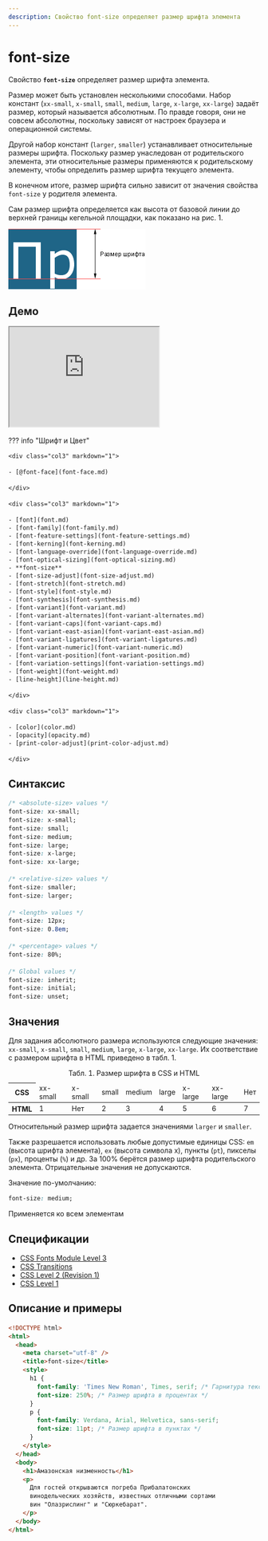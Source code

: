 ```yaml
---
description: Свойство font-size определяет размер шрифта элемента
---
```


# font-size

Свойство **`font-size`** определяет размер шрифта элемента.

Размер может быть установлен несколькими способами. Набор констант (`xx-small`, `x-small`, `small`, `medium`, `large`, `x-large`, `xx-large`) задаёт размер, который называется абсолютным. По правде говоря, они не совсем абсолютны, поскольку зависят от настроек браузера и операционной системы.

Другой набор констант (`larger`, `smaller`) устанавливает относительные размеры шрифта. Поскольку размер унаследован от родительского элемента, эти относительные размеры применяются к родительскому элементу, чтобы определить размер шрифта текущего элемента.

В конечном итоге, размер шрифта сильно зависит от значения свойства `font-size` у родителя элемента.

Сам размер шрифта определяется как высота от базовой линии до верхней границы кегельной площадки, как показано на рис. 1.

![Рис. 1. Размер шрифта](css_font-size_1.png)

## Демо

<iframe class="interactive is-default-height" height="200" src="https://interactive-examples.mdn.mozilla.net/pages/css/font-size.html" title="MDN Web Docs Interactive Example" loading="lazy" data-readystate="complete"></iframe>

??? info "Шрифт и Цвет"

    <div class="col3" markdown="1">

    - [@font-face](font-face.md)

    </div>

    <div class="col3" markdown="1">

    - [font](font.md)
    - [font-family](font-family.md)
    - [font-feature-settings](font-feature-settings.md)
    - [font-kerning](font-kerning.md)
    - [font-language-override](font-language-override.md)
    - [font-optical-sizing](font-optical-sizing.md)
    - **font-size**
    - [font-size-adjust](font-size-adjust.md)
    - [font-stretch](font-stretch.md)
    - [font-style](font-style.md)
    - [font-synthesis](font-synthesis.md)
    - [font-variant](font-variant.md)
    - [font-variant-alternates](font-variant-alternates.md)
    - [font-variant-caps](font-variant-caps.md)
    - [font-variant-east-asian](font-variant-east-asian.md)
    - [font-variant-ligatures](font-variant-ligatures.md)
    - [font-variant-numeric](font-variant-numeric.md)
    - [font-variant-position](font-variant-position.md)
    - [font-variation-settings](font-variation-settings.md)
    - [font-weight](font-weight.md)
    - [line-height](line-height.md)

    </div>

    <div class="col3" markdown="1">

    - [color](color.md)
    - [opacity](opacity.md)
    - [print-color-adjust](print-color-adjust.md)

    </div>

## Синтаксис

```css
/* <absolute-size> values */
font-size: xx-small;
font-size: x-small;
font-size: small;
font-size: medium;
font-size: large;
font-size: x-large;
font-size: xx-large;

/* <relative-size> values */
font-size: smaller;
font-size: larger;

/* <length> values */
font-size: 12px;
font-size: 0.8em;

/* <percentage> values */
font-size: 80%;

/* Global values */
font-size: inherit;
font-size: initial;
font-size: unset;
```

## Значения

Для задания абсолютного размера используются следующие значения: `xx-small`, `x-small`, `small`, `medium`, `large`, `x-large`, `xx-large`. Их соответствие с размером шрифта в HTML приведено в табл. 1.

<table>
<caption>Табл. 1. Размер шрифта в CSS и HTML</caption>
<thead>
<tr><th>CSS</th><td>xx-small</td><td>x-small</td><td>small</td><td>medium</td><td>large</td><td>x-large</td><td>xx-large</td><td>Нет</td></tr>
</thead>
<tbody>
<tr><th>HTML</th><td>1</td><td>Нет</td><td>2</td><td>3</td><td>4</td><td>5</td><td>6</td><td>7</td>
</tr>
</tbody>
</table>

Относительный размер шрифта задается значениями `larger` и `smaller`.

Также разрешается использовать любые допустимые единицы CSS: `em` (высота шрифта элемента), `ex` (высота символа х), пункты (`pt`), пикселы (`px`), проценты (`%`) и др. За 100% берётся размер шрифта родительского элемента. Отрицательные значения не допускаются.

Значение по-умолчанию:

```css
font-size: medium;
```

Применяется ко всем элементам

## Спецификации

- [CSS Fonts Module Level 3](http://dev.w3.org/csswg/css3-fonts/#font-size-prop)
- [CSS Transitions](http://dev.w3.org/csswg/css-transitions/#animatable-css)
- [CSS Level 2 (Revision 1)](http://www.w3.org/TR/CSS2/fonts.html#propdef-font-size)
- [CSS Level 1](http://www.w3.org/TR/CSS1/#font-size)

## Описание и примеры

```html
<!DOCTYPE html>
<html>
  <head>
    <meta charset="utf-8" />
    <title>font-size</title>
    <style>
      h1 {
        font-family: 'Times New Roman', Times, serif; /* Гарнитура текста */
        font-size: 250%; /* Размер шрифта в процентах */
      }
      p {
        font-family: Verdana, Arial, Helvetica, sans-serif;
        font-size: 11pt; /* Размер шрифта в пунктах */
      }
    </style>
  </head>
  <body>
    <h1>Амазонская низменность</h1>
    <p>
      Для гостей открываются погреба Прибалатонских
      винодельческих хозяйств, известных отличными сортами
      вин "Олазрислинг" и "Сюркебарат".
    </p>
  </body>
</html>
```

